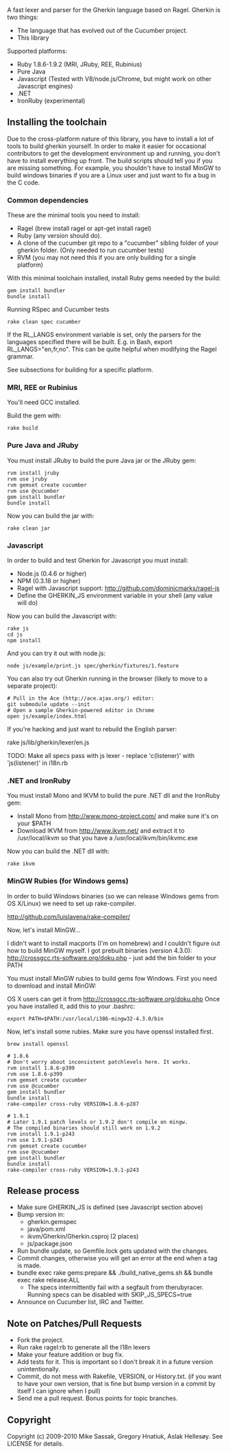 A fast lexer and parser for the Gherkin language based on Ragel. Gherkin is two things:

* The language that has evolved out of the Cucumber project.
* This library

Supported platforms:

* Ruby 1.8.6-1.9.2 (MRI, JRuby, REE, Rubinius)
* Pure Java
* Javascript (Tested with V8/node.js/Chrome, but might work on other Javascript engines)
* .NET
* IronRuby (experimental)

## Installing the toolchain

Due to the cross-platform nature of this library, you have to install a lot of tools to build gherkin yourself.
In order to make it easier for occasional contributors to get the development environment up and running, you don't
have to install everything up front. The build scripts should tell you if you are missing something. For example,
you shouldn't have to install MinGW to build windows binaries if you are a Linux user and just want to fix a bug in
the C code.

### Common dependencies

These are the minimal tools you need to install:

* Ragel (brew install ragel or apt-get install ragel)
* Ruby (any version should do).
* A clone of the cucumber git repo to a "cucumber" sibling folder of your gherkin folder. (Only needed to run cucumber tests)
* RVM (you may not need this if you are only building for a single platform)

With this minimal toolchain installed, install Ruby gems needed by the build:

    gem install bundler
    bundle install

Running RSpec and Cucumber tests

    rake clean spec cucumber

If the RL_LANGS environment variable is set, only the parsers for the languages specified there will be built.
E.g. in Bash, export RL_LANGS="en,fr,no". This can be quite helpful when modifying the Ragel grammar.

See subsections for building for a specific platform.

### MRI, REE or Rubinius

You'll need GCC installed.

Build the gem with:

    rake build

### Pure Java and JRuby

You must install JRuby to build the pure Java jar or the JRuby gem:

    rvm install jruby
    rvm use jruby
    rvm gemset create cucumber
    rvm use @cucumber
    gem install bundler
    bundle install

Now you can build the jar with:

    rake clean jar

### Javascript

In order to build and test Gherkin for Javascript you must install:

* Node.js (0.4.6 or higher)
* NPM (0.3.18 or higher)
* Ragel with Javascript support: http://github.com/dominicmarks/ragel-js
* Define the GHERKIN_JS environment variable in your shell (any value will do)

Now you can build the Javascript with:

    rake js
    cd js
    npm install

And you can try it out with node.js:

    node js/example/print.js spec/gherkin/fixtures/1.feature

You can also try out Gherkin running in the browser (likely to move to a separate project):

    # Pull in the Ace (http://ace.ajax.org/) editor:
    git submodule update --init
    # Open a sample Gherkin-powered editor in Chrome
    open js/example/index.html

If you're hacking and just want to rebuild the English parser:

  rake js/lib/gherkin/lexer/en.js

TODO: Make all specs pass with js lexer - replace 'c(listener)' with 'js(listener)' in i18n.rb

### .NET and IronRuby

You must install Mono and IKVM to build the pure .NET dll and the IronRuby gem:

* Install Mono from http://www.mono-project.com/ and make sure it's on your $PATH
* Download IKVM from http://www.ikvm.net/ and extract it to /usr/local/ikvm so that you have a /usr/local/ikvm/bin/ikvmc.exe

Now you can build the .NET dll with:

    rake ikvm

### MinGW Rubies (for Windows gems)

In order to build Windows binaries (so we can release Windows gems from OS X/Linux) we need to set up rake-compiler.

http://github.com/luislavena/rake-compiler/

Now, let's install MinGW...

I didn't want to install macports (I'm on homebrew) and I couldn't figure out how to build MinGW myself. I got prebuilt binaries (version 4.3.0):
http://crossgcc.rts-software.org/doku.php - just add the bin folder to your PATH

You must install MinGW rubies to build gems fow Windows.
First you need to download and install MinGW:

OS X users can get it from http://crossgcc.rts-software.org/doku.php
Once you have installed it, add this to your .bashrc:

    export PATH=$PATH:/usr/local/i386-mingw32-4.3.0/bin

Now, let's install some rubies.
Make sure you have openssl installed first.

    brew install openssl

    # 1.8.6
    # Don't worry about inconsistent patchlevels here. It works.
    rvm install 1.8.6-p399
    rvm use 1.8.6-p399
    rvm gemset create cucumber
    rvm use @cucumber
    gem install bundler
    bundle install
    rake-compiler cross-ruby VERSION=1.8.6-p287

    # 1.9.1
    # Later 1.9.1 patch levels or 1.9.2 don't compile on mingw.
    # The compiled binaries should still work on 1.9.2
    rvm install 1.9.1-p243
    rvm use 1.9.1-p243
    rvm gemset create cucumber
    rvm use @cucumber
    gem install bundler
    bundle install
    rake-compiler cross-ruby VERSION=1.9.1-p243

## Release process

* Make sure GHERKIN_JS is defined (see Javascript section above)
* Bump version in:
  * gherkin.gemspec
  * java/pom.xml
  * ikvm/Gherkin/Gherkin.csproj (2 places)
  * js/package.json
* Run bundle update, so Gemfile.lock gets updated with the changes.
* Commit changes, otherwise you will get an error at the end when a tag is made.
* bundle exec rake gems:prepare && ./build_native_gems.sh && bundle exec rake release:ALL
  * The specs intermittently fail with a segfault from therubyracer. Running specs can be disabled with SKIP_JS_SPECS=true
* Announce on Cucumber list, IRC and Twitter.

## Note on Patches/Pull Requests
 
* Fork the project.
* Run rake ragel:rb to generate all the I18n lexers
* Make your feature addition or bug fix.
* Add tests for it. This is important so I don't break it in a
  future version unintentionally.
* Commit, do not mess with Rakefile, VERSION, or History.txt.
  (if you want to have your own version, that is fine but
  bump version in a commit by itself I can ignore when I pull)
* Send me a pull request. Bonus points for topic branches.

## Copyright

Copyright (c) 2009-2010 Mike Sassak, Gregory Hnatiuk, Aslak Hellesøy. See LICENSE for details.
